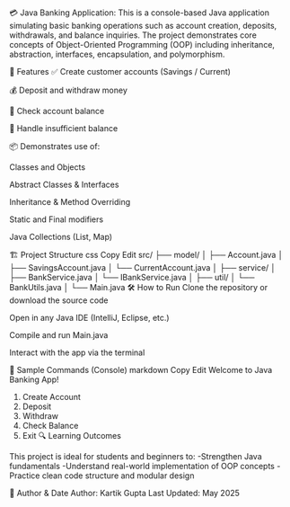 💳 Java Banking Application:
This is a console-based Java application simulating basic banking operations such as account creation, deposits, withdrawals, and balance inquiries. The project demonstrates core concepts of Object-Oriented Programming (OOP) including inheritance, abstraction, interfaces, encapsulation, and polymorphism.

📂 Features
✅ Create customer accounts (Savings / Current)

💰 Deposit and withdraw money

🧾 Check account balance

🚫 Handle insufficient balance

📦 Demonstrates use of:

Classes and Objects

Abstract Classes & Interfaces

Inheritance & Method Overriding

Static and Final modifiers

Java Collections (List, Map)

🏗️ Project Structure
css
Copy
Edit
src/
├── model/
│   ├── Account.java
│   ├── SavingsAccount.java
│   └── CurrentAccount.java
│
├── service/
│   ├── BankService.java
│   └── IBankService.java
│
├── util/
│   └── BankUtils.java
│
└── Main.java
🛠️ How to Run
Clone the repository or download the source code

Open in any Java IDE (IntelliJ, Eclipse, etc.)

Compile and run Main.java

Interact with the app via the terminal

🧪 Sample Commands (Console)
markdown
Copy
Edit
Welcome to Java Banking App!
1. Create Account
2. Deposit
3. Withdraw
4. Check Balance
5. Exit
🔍 Learning Outcomes


This project is ideal for students and beginners to:
-Strengthen Java fundamentals
-Understand real-world implementation of OOP concepts
-Practice clean code structure and modular design

📅 Author & Date
Author: Kartik Gupta
Last Updated: May 2025


